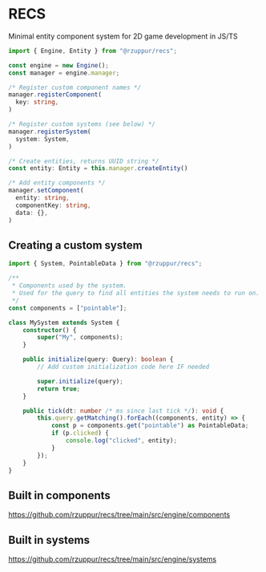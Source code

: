 # RECS
Minimal entity component system for 2D game development in JS/TS

```ts
import { Engine, Entity } from "@rzuppur/recs";

const engine = new Engine();
const manager = engine.manager;

/* Register custom component names */
manager.registerComponent(
  key: string,
)

/* Register custom systems (see below) */
manager.registerSystem(
  system: System,
)

/* Create entities, returns UUID string */
const entity: Entity = this.manager.createEntity()

/* Add entity components */
manager.setComponent(
  entity: string,
  componentKey: string,
  data: {},
)
```

## Creating a custom system
```ts
import { System, PointableData } from "@rzuppur/recs";

/**
 * Components used by the system.
 * Used for the query to find all entities the system needs to run on. Entity must have all the components listed to qualify.
 */
const components = ["pointable"];

class MySystem extends System {
    constructor() {
        super("My", components);
    }

    public initialize(query: Query): boolean {
        // Add custom initialization code here IF needed

        super.initialize(query);
        return true;
    }

    public tick(dt: number /* ms since last tick */): void {
        this.query.getMatching().forEach((components, entity) => {
            const p = components.get("pointable") as PointableData;
            if (p.clicked) {
                console.log("clicked", entity);
            }
        });
    }
}
```

## Built in components
https://github.com/rzuppur/recs/tree/main/src/engine/components

## Built in systems
https://github.com/rzuppur/recs/tree/main/src/engine/systems
